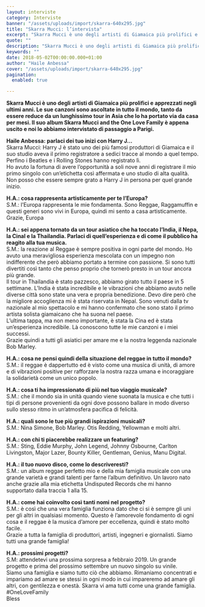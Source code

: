 ```yaml
---
layout: interviste
category: Interviste
banner: "/assets/uploads/import/skarra-640x295.jpg"
title: "Skarra Mucci: l’intervista"
excerpt: "Skarra Mucci è uno degli artisti di Giamaica più prolifici e apprezzati negli ultimi anni. Le sue canzoni sono ascoltate in tutto il mondo, tanto da essere reduce da un lunghissimo tour in Asia che lo ha portato via da casa per mesi. Il suo album Skarra Mucci and the One Love Family è appena…"
quote: ""
description: "Skarra Mucci è uno degli artisti di Giamaica più prolifici e apprezzati negli ultimi anni. Le sue canzoni sono ascoltate in tutto il mondo, tanto da essere reduce da un lunghissimo tour in Asia che lo ha portato via da casa per mesi. Il suo album Skarra Mucci and the One Love Family è appena…"
keywords: ""
date: 2018-05-02T00:00:00.000+01:00
author: "Haile Anbessa"
cover: "/assets/uploads/import/skarra-640x295.jpg"
pagination:
  enabled: true

---
```


**Skarra Mucci è uno degli artisti di Giamaica più prolifici e apprezzati negli ultimi anni. Le sue canzoni sono ascoltate in tutto il mondo, tanto da essere reduce da un lunghissimo tour in Asia che lo ha portato via da casa per mesi. Il suo album Skarra Mucci and the One Love Family è appena uscito e noi lo abbiamo intervistato di passaggio a Parigi.**

 **Haile Anbessa: parlaci dei tuo inizi con Harry J…**  
Skarra Mucci: Harry J è stato uno dei più famosi produttori di Giamaica e il suo studio aveva il primo registratore a sedici tracce al mondo a quel tempo. Perfino i Beatles e i Rolling Stones hanno registrato lì.  
Ho avuto la fortuna di avere l’opportunità a soli nove anni di registrare il mio primo singolo con un’etichetta così affermata e uno studio di alta qualità. Non posso che essere sempre grato a Harry J in persona per quel grande inizio.

 **H.A.: cosa rappresenta artisticamente per te l’Europa?**  
S.M.: l’Europa rappresenta le mie fondamenta. Sono Reggae, Raggamuffin e questi generi sono vivi in Europa, quindi mi sento a casa artisticamente. Grazie, Europa

**H.A.: sei appena tornato da un tour asiatico che ha toccato l’India, il Nepa, la Cinal e la Thailandia. Parlaci di quell’esperienza e di come il pubblico ha reagito alla tua musica.**  
S.M.: la reazione al Reggae è sempre positiva in ogni parte del mondo. Ho avuto una meravigliosa esperienza mescolata con un impegno non indifferente che però abbiamo portato a termine con passione. Si sono tutti divertiti così tanto che penso proprio che tornerò presto in un tour ancora più grande.  
Il tour in Thailandia è stato pazzesco, abbiamo girato tutto il paese in 5 settimane. L’India è stata incredibile e le vibrazioni che abbiamo avuto nelle diverse città sono state una vera e propria benedizione. Devo dire però che la migliore accoglienza mi è stata riservata in Nepal. Sono venuti dalla tv nazionale al mio spettacolo e mi hanno confermato che sono stato il primo artista solista giamaicano che ha suona nel paese.  
L’ultima tappa, ma non meno importante, è stata la Cina ed è stata un’esperienza incredibile. Là conoscono tutte le mie canzoni e i miei successi.  
Grazie quindi a tutti gli asiatici per amare me e la nostra leggenda nazionale Bob Marley.

**H.A.: cosa ne pensi quindi della situazione del reggae in tutto il mondo?**  
S.M.: il reggae è dappertutto ed è visto come una musica di unità, di amore e di vibrazioni positive per rafforzare la nostra razza umana e incoraggiare la solidarietà come un unico popolo.

**H.A.: cosa ti ha impressionato di più nel tuo viaggio musicale?**  
S.M.: che il mondo sia in unità quando viene suonata la musica e che tutti i tipi di persone provenienti da ogni dove possono ballare in modo diverso sullo stesso ritmo in un’atmosfera pacifica di felicità.

**H.A.: quali sono le tue più grandi ispirazioni musicali?**  
S.M.: Nina Simone, Bob Marley. Otis Redding, Yellowman e molti altri.

**H.A.: con chi ti piacerebbe realizzare un featuring?**  
S.M.: Sting, Eddie Murphy, John Legend, Johnny Osbourne, Carlton Livingston, Major Lazer, Bounty Killer, Gentleman, Genius, Manu Digital.

**H.A.: il tuo nuovo disco, come lo descriveresti?**  
S.M.: un album reggae perfetto mio e della mia famiglia musicale con una grande varietà e grandi talenti per farne l’album definitivo. Un lavoro nato anche grazie alla mia etichetta Undisputed Records che mi hanno supportato dalla traccia 1 alla 15.

**H.A.: come hai coinvolto così tanti nomi nel progetto?**  
S.M.: è così che una vera famiglia funziona dato che ci si è sempre gli uni per gli altri in qualsiasi momento. Questo è l’amorevole fondamento di ogni cosa e il reggae è la musica d’amore per eccellenza, quindi è stato molto facile.  
Grazie a tutta la famiglia di produttori, artisti, ingegneri e giornalisti. Siamo tutti una grande famiglia!

**H.A.: prossimi progetti?**  
S.M: attendetevi una prossima sorpresa a febbraio 2019\. Un grande progetto e prima del prossimo settembre un nuovo singolo su vinile.  
Siamo una famiglia e siamo tutto ciò che abbiamo. Rimaniamo concentrati e impariamo ad amare se stessi in ogni modo in cui impareremo ad amare gli altri, con gentilezza e onestà. Skarra vi ama tutti come una grande famiglia.  
#OneLoveFamily  
Bless